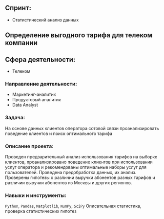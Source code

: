## Спринт:
- Статистический анализ данных

## Определение выгодного тарифа для телеком компании


## Сфера деятельности:
- Телеком

### Направление деятельности:
- Маркетинг-аналитик
- Продуктовый аналитик
- Data Analyst

### Задача:
На основе данных клиентов оператора сотовой связи проанализировать поведение клиентов и поиск оптимального тарифа

### Описание проекта:
Проведен предварительный анализ использования тарифов на выборке клиентов,
проанализировано поведение клиентов при использовании услуг оператора и
рекомендованы оптимальные наборы услуг для пользователей. Проведена предобработка
данных, их анализ. Проверены гипотезы о различии выручки абонентов разных тарифов и
различии выручки абонентов из Москвы и других регионов.

### Навыки и инструменты:

`Python`, `Pandas`, `Matplotlib`, `NumPy`, `SciPy`
Описательная статистика, проверка статистических гипотез
